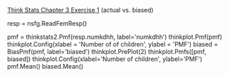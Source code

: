 [Think Stats Chapter 3 Exercise 1](http://greenteapress.com/thinkstats2/html/thinkstats2004.html#toc31) (actual vs. biased)

  resp = nsfg.ReadFemResp()

  pmf = thinkstats2.Pmf(resp.numkdhh, label='numkdhh')
  thinkplot.Pmf(pmf)
  thinkplot.Config(xlabel = 'Number of of children', ylabel = 'PMF')
  biased = BiasPmf(pmf, label='biased')
  thinkplot.PrePlot(2)
  thinkplot.Pmfs([pmf, biased])
  thinkplot.Config(xlabel='Number of children', ylabel='PMF')
  pmf.Mean()
  biased.Mean()
